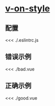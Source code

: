 
# [v-on-style](https://eslint.vuejs.org/rules/v-on-style.html)

## 配置

<<< ./.eslintrc.js

## 错误示例

<<< ./bad.vue

## 正确示例

<<< ./good.vue
        